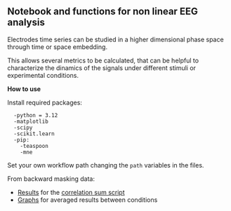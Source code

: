 ## **Notebook and functions for non linear EEG analysis**

Electrodes time series can be studied in a higher dimensional phase space through time or space embedding.

This allows several metrics to be calculated, that can be helpful to characterize the dinamics of the signals under different stimuli or experimental conditions.

**How to use**

Install required packages:
```
  -python = 3.12
  -matplotlib
  -scipy
  -scikit.learn
  -pip:
    -teaspoon
    -mne
```
Set your own workflow path changing the `path` variables in the files.

From backward masking data: 

- [Results](/BM_CS) for the [correlation sum script](/correlation.py)
- [Graphs](/BM_CS/averageCsum.png) for averaged results between conditions
